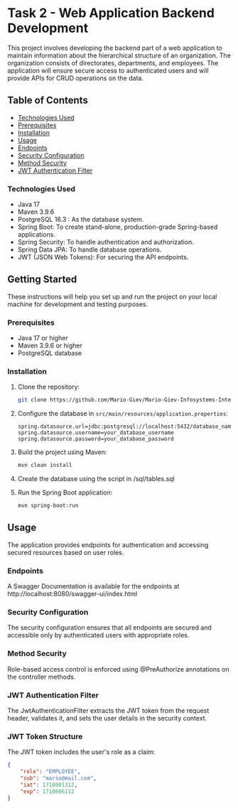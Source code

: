 # Task 2 - Web Application Backend Development

This project involves developing the backend part of a web application to maintain information about the hierarchical structure of an organization. The organization consists of directorates, departments, and employees. The application will ensure secure access to authenticated users and will provide APIs for CRUD operations on the data.

## Table of Contents

- [Technologies Used](#technologies-used)
- [Prerequisites](#prerequisites)
- [Installation](#installation)
- [Usage](#usage)
- [Endpoints](#endpoints)
- [Security Configuration](#security-configuration)
- [Method Security](#method-security)
- [JWT Authentication Filter](#jwt-authentication-filter)

### Technologies Used
- Java 17
- Maven 3.9.6
- PostgreSQL 16.3 : As the database system. 
- Spring Boot: To create stand-alone, production-grade Spring-based applications.
- Spring Security: To handle authentication and authorization.
- Spring Data JPA: To handle database operations.
- JWT (JSON Web Tokens): For securing the API endpoints.

## Getting Started

These instructions will help you set up and run the project on your local machine for development and testing purposes.

### Prerequisites

- Java 17 or higher
- Maven 3.9.6 or higher
- PostgreSQL database

### Installation

1. Clone the repository:
    ```sh
    git clone https://github.com/Mario-Giev/Mario-Giev-Infosystems-International-Task.git
    ```

2. Configure the database in `src/main/resources/application.properties`:
    ```properties
    spring.datasource.url=jdbc:postgresql://localhost:5432/database_name
    spring.datasource.username=your_database_username
    spring.datasource.password=your_database_password
    ```

3. Build the project using Maven:
    ```sh
    mvn clean install
    ```

4. Create the database using the script in /sql/tables.sql

5. Run the Spring Boot application:
    ```sh
    mvn spring-boot:run
    ```

## Usage

The application provides endpoints for authentication and accessing secured resources based on user roles.

### Endpoints

A Swagger Documentation is available for the endpoints at http://localhost:8080/swagger-ui/index.html

### Security Configuration
The security configuration ensures that all endpoints are secured and accessible only by authenticated users with appropriate roles.

### Method Security
Role-based access control is enforced using @PreAuthorize annotations on the controller methods.

### JWT Authentication Filter
The JwtAuthenticationFilter extracts the JWT token from the request header, validates it, and sets the user details in the security context.

### JWT Token Structure
The JWT token includes the user's role as a claim:

```json
{
    "role": "EMPLOYEE",
    "sub": "mario@mail.com",
    "iat": 1718001312,
    "exp": 1718606112
}
```
